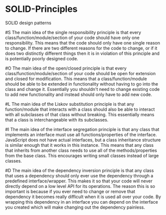 # SOLID-Principles
SOLID design patterns

#S
The main idea of the single responsibility principle is that every class/function/module/section of your code should have only one responsibility. 
This means that the code should only have one single reason to change. If there are two different reasons for the code to change, 
or if it does two distinctly different things then it is in violation of this principle and is potentially poorly designed code.

#O
The main idea of the open/closed principle is that every class/function/module/section of your code should be open for extension and closed for modification. 
This means that a class/function/module should be able to be extended in functionality without having to go into the class and change it. 
Essentially you shouldn't need to change existing code to add new functionality and instead should only have to add new code.

#L
The main idea of the Liskov substitution principle is that any function/module that interacts with a class should also be able to interact with all subclasses of that class without breaking. 
This essentially means that a class is interchangeable with its subclasses.

#I
The main idea of the interface segregation principle is that any class that implements an interface must use all functions/properties of the interface. 
JavaScript does not have actual interfaces, but a class inheritance structure is similar enough that it works in this instance. 
This means that any class that inherits from another class needs to use all of the methods/properties from the base class. 
This encourages writing small classes instead of large classes.

#D
The main idea of the dependency inversion principle is that any class that uses a dependency should only ever use the dependency through a predefined interface/wrapper.
This makes it so that your code will never directly depend on a low level API for its operations. 
The reason this is so important is because if you ever need to change or remove that dependency it becomes really difficult when it is used all over your code. 
By wrapping this dependency in an interface you can depend on the interface you created which will make changing out the dependency painless.
